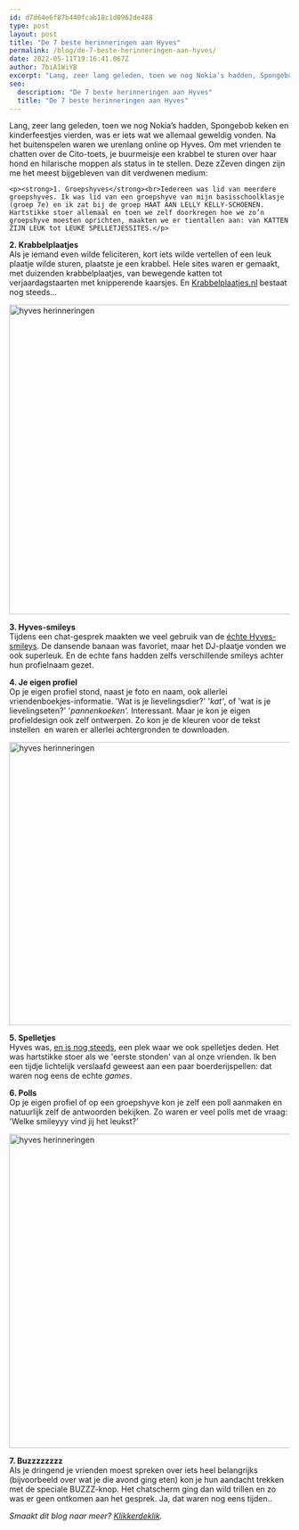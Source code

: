 ```yaml
---
id: d7d64e6f87b440fcab18c1d0962de488
type: post
layout: post
title: "De 7 beste herinneringen aan Hyves"
permalink: /blog/de-7-beste-herinneringen-aan-hyves/
date: 2022-05-11T19:16:41.067Z
author: 7biA1WiYB
excerpt: "Lang, zeer lang geleden, toen we nog Nokia’s hadden, Spongebob keken en kinderfeestjes vierden, was er iets wat we allemaal geweldig vonden. Na het buitenspelen waren we urenlang online op Hyves. Om met vrienden te chatten over de Cito-toets, je buurmeisje een krabbel te sturen over haar hond en hilarische moppen als status in te stellen. Deze zZeven dingen zijn me het meest bijgebleven van dit verdwenen medium:  "
seo:
  description: "De 7 beste herinneringen aan Hyves"
  title: "De 7 beste herinneringen aan Hyves"
---
```

Lang, zeer lang geleden, toen we nog Nokia’s hadden, Spongebob keken en kinderfeestjes vierden, was er iets wat we allemaal geweldig vonden. Na het buitenspelen waren we urenlang online op Hyves. Om met vrienden te chatten over de Cito-toets, je buurmeisje een krabbel te sturen over haar hond en hilarische moppen als status in te stellen. Deze zZeven dingen zijn me het meest bijgebleven van dit verdwenen medium:  

    <p><strong>1. Groepshyves</strong><br>Iedereen was lid van meerdere groepshyves. Ik was lid van een groepshyve van mijn basisschoolklasje (groep 7e) en ik zat bij de groep HAAT AAN LELLY KELLY-SCHOENEN. Hartstikke stoer allemaal en toen we zelf doorkregen hoe we zo’n groepshyve moesten oprichten, maakten we er tientallen aan: van KATTEN ZIJN LEUK tot LEUKE SPELLETJESSITES.</p>
<p><strong>2. Krabbelplaatjes</strong><br>​Als je iemand even wilde feliciteren, kort iets wilde vertellen of een leuk plaatje wilde sturen, plaatste je een krabbel. Hele sites waren er gemaakt, met duizenden krabbelplaatjes, van bewegende katten tot verjaardagstaarten met knipperende kaarsjes. En <a href="http://www.krabbelplaatjes.nl/" target="_blank">Krabbelplaatjes.nl</a> bestaat nog steeds…</p>
<p><div class="media media-element-container media-default"><div id="file-20633" class="file file-image file-image-jpeg">

        
  
  <div class="content">
    <img alt="hyves herinneringen" title="Foto: ANP" height="556" width="850" class="media-element file-default" src="https://original.sevendays.nl/sites/default/files/hyves%204.jpg">  </div>

  
</div>
</div>
<p><strong>3. Hyves-smileys</strong><br>Tijdens een chat-gesprek maakten we veel gebruik van de <a href="http://hyves-smileys.immerblei.com/" target="_blank">échte Hyves-smileys</a>. De dansende banaan was favoriet, maar het DJ-plaatje vonden we ook superleuk. En de echte fans hadden zelfs verschillende smileys achter hun profielnaam gezet. </p>
<p><strong>4. Je eigen profiel</strong><br>Op je eigen profiel stond, naast je foto en naam, ook allerlei vriendenboekjes-informatie. 'Wat is je lievelingsdier?' '<em>kat'</em>, of 'wat is je lievelingseten?' '<em>pannenkoeken'.</em> Interessant. Maar je kon je eigen profieldesign ook zelf ontwerpen. Zo kon je de kleuren voor de tekst instellen  en waren er allerlei achtergronden te downloaden. </p>
<p><div class="media media-element-container media-default"><div id="file-20634" class="file file-image file-image-jpeg">

        
  
  <div class="content">
    <img alt="hyves herinneringen" title="Foto: ANP" height="508" width="850" class="media-element file-default" src="https://original.sevendays.nl/sites/default/files/hyves%203.jpg">  </div>

  
</div>
</div>
<p><strong>5. Spelletjes</strong><br>Hyves was, <a href="http://hyvesgames.nl/" target="_blank">en is nog steeds</a>, een plek waar we ook spelletjes deden. Het was hartstikke stoer als we 'eerste stonden' van al onze vrienden. Ik ben een tijdje lichtelijk verslaafd geweest aan een paar boerderijspellen: dat waren nog eens de echte<em> games</em>. </p>
<p><strong>6. Polls</strong><br>Op je eigen profiel of op een groepshyve kon je zelf een poll aanmaken en natuurlijk zelf de antwoorden bekijken. Zo waren er veel polls met de vraag: 'Welke smileyyy vind jij het leukst?' </p>
<p><div class="media media-element-container media-default"><div id="file-20635" class="file file-image file-image-jpeg">

        
  
  <div class="content">
    <img alt="hyves herinneringen" title="Foto: ANP" height="564" width="850" class="media-element file-default" src="https://original.sevendays.nl/sites/default/files/hyves%202.jpg">  </div>

  
</div>
</div>
<p><strong>7. Buzzzzzzzz</strong><br>Als je dringend je vrienden moest spreken over iets heel belangrijks (bijvoorbeeld over wat je die avond ging eten) kon je hun aandacht trekken met de speciale BUZZZ-knop. Het chatscherm ging dan wild trillen en zo was er geen ontkomen aan het gesprek. Ja, dat waren nog eens tijden..</p>
<p><i>Smaakt dit blog naar meer? <a href="https://original.sevendays.nl/blogs">Klikkerdeklik</a>.</i></p>  
